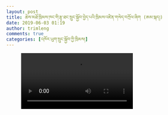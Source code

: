 ```yaml
---
layout: post
title: ཆེས་མཐོ་ཁྲིམས་ཁང་གི་རྩྭ་ཐང་སྲུང་སྐྱོབ་བྱེད་པའི་ཁྲིམས་འཛིན་གསེད་བཀྲོལ་ཞིག (ཨམ་སྐད།)
date: 2019-06-03 01:19
author: trimleng
comments: true
categories: [འཁོར་ཡུག་སྲུང་སྐྱོབ་ཀྱི་ཁྲིམས།]
---
```

<!-- wp:video {"align":"center"} -->
<figure class="wp-block-video aligncenter"><video controls src="https://media-trimleng.s3.amazonaws.com/Tsasa+Grassland+(Amkay)+.mp4"></video></figure>
<!-- /wp:video -->
